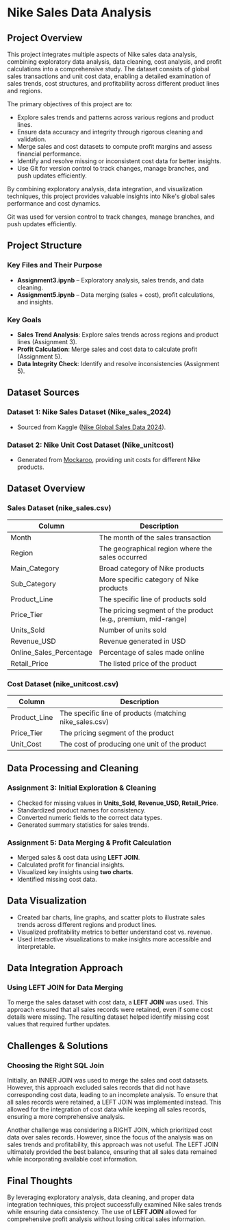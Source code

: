 # Nike Sales Data Analysis

## Project Overview

This project integrates multiple aspects of Nike sales data analysis, combining exploratory data analysis, data cleaning, cost analysis, and profit calculations into a comprehensive study. The dataset consists of global sales transactions and unit cost data, enabling a detailed examination of sales trends, cost structures, and profitability across different product lines and regions.

The primary objectives of this project are to:

- Explore sales trends and patterns across various regions and product lines.
- Ensure data accuracy and integrity through rigorous cleaning and validation.
- Merge sales and cost datasets to compute profit margins and assess financial performance.
- Identify and resolve missing or inconsistent cost data for better insights.
- Use Git for version control to track changes, manage branches, and push updates efficiently.

By combining exploratory analysis, data integration, and visualization techniques, this project provides valuable insights into Nike's global sales performance and cost dynamics.

Git was used for version control to track changes, manage branches, and push updates efficiently.

## Project Structure

### **Key Files and Their Purpose**

- **Assignment3.ipynb** – Exploratory analysis, sales trends, and data cleaning.
- **Assignment5.ipynb** – Data merging (sales + cost), profit calculations, and insights.

### **Key Goals**

- **Sales Trend Analysis**: Explore sales trends across regions and product lines (Assignment 3).
- **Profit Calculation**: Merge sales and cost data to calculate profit (Assignment 5).
- **Data Integrity Check**: Identify and resolve inconsistencies (Assignment 5).

## **Dataset Sources**

### **Dataset 1: Nike Sales Dataset (Nike_sales_2024)**

- Sourced from Kaggle ([Nike Global Sales Data 2024](https://www.kaggle.com/datasets/ayushcx/nike-global-sales-data-2024)).

### **Dataset 2: Nike Unit Cost Dataset (Nike_unitcost)**

- Generated from [Mockaroo](https://www.mockaroo.com/), providing unit costs for different Nike products.

## **Dataset Overview**

### **Sales Dataset (nike_sales.csv)**

| Column | Description |
|--------|-------------|
| Month | The month of the sales transaction |
| Region | The geographical region where the sales occurred |
| Main_Category | Broad category of Nike products |
| Sub_Category | More specific category of Nike products |
| Product_Line | The specific line of products sold |
| Price_Tier | The pricing segment of the product (e.g., premium, mid-range) |
| Units_Sold | Number of units sold |
| Revenue_USD | Revenue generated in USD |
| Online_Sales_Percentage | Percentage of sales made online |
| Retail_Price | The listed price of the product |

### **Cost Dataset (nike_unitcost.csv)**

| Column | Description |
|--------|-------------|
| Product_Line | The specific line of products (matching nike_sales.csv) |
| Price_Tier | The pricing segment of the product |
| Unit_Cost | The cost of producing one unit of the product |

## **Data Processing and Cleaning**

### **Assignment 3: Initial Exploration & Cleaning**
- Checked for missing values in **Units_Sold, Revenue_USD, Retail_Price**.
- Standardized product names for consistency.
- Converted numeric fields to the correct data types.
- Generated summary statistics for sales trends.

### **Assignment 5: Data Merging & Profit Calculation**
- Merged sales & cost data using **LEFT JOIN**.
- Calculated profit for financial insights.
- Visualized key insights using **two charts**.
- Identified missing cost data.

## **Data Visualization**
- Created bar charts, line graphs, and scatter plots to illustrate sales trends across different regions and product lines.
- Visualized profitability metrics to better understand cost vs. revenue.
- Used interactive visualizations to make insights more accessible and interpretable.

## **Data Integration Approach**

### **Using LEFT JOIN for Data Merging**
To merge the sales dataset with cost data, a **LEFT JOIN** was used. This approach ensured that all sales records were retained, even if some cost details were missing. The resulting dataset helped identify missing cost values that required further updates.

## **Challenges & Solutions**

### **Choosing the Right SQL Join**

Initially, an INNER JOIN was used to merge the sales and cost datasets. However, this approach excluded sales records that did not have corresponding cost data, leading to an incomplete analysis. To ensure that all sales records were retained, a LEFT JOIN was implemented instead. This allowed for the integration of cost data while keeping all sales records, ensuring a more comprehensive analysis.

Another challenge was considering a RIGHT JOIN, which prioritized cost data over sales records. However, since the focus of the analysis was on sales trends and profitability, this approach was not useful. The LEFT JOIN ultimately provided the best balance, ensuring that all sales data remained while incorporating available cost information.

## **Final Thoughts**
By leveraging exploratory analysis, data cleaning, and proper data integration techniques, this project successfully examined Nike sales trends while ensuring data consistency. The use of **LEFT JOIN** allowed for comprehensive profit analysis without losing critical sales information.


